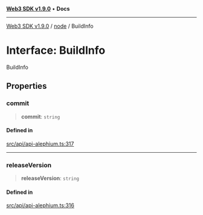 [**Web3 SDK v1.9.0**](../../../README.md) • **Docs**

***

[Web3 SDK v1.9.0](../../../globals.md) / [node](../README.md) / BuildInfo

# Interface: BuildInfo

BuildInfo

## Properties

### commit

> **commit**: `string`

#### Defined in

[src/api/api-alephium.ts:317](https://github.com/Mystic-Nayy/alephium-web3/blob/ee41f5e0e7d7fb0b155fe62f05b2ac03772895ca/packages/web3/src/api/api-alephium.ts#L317)

***

### releaseVersion

> **releaseVersion**: `string`

#### Defined in

[src/api/api-alephium.ts:316](https://github.com/Mystic-Nayy/alephium-web3/blob/ee41f5e0e7d7fb0b155fe62f05b2ac03772895ca/packages/web3/src/api/api-alephium.ts#L316)
